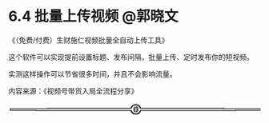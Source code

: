 # 6.4 批量上传视频 @郭晓文

《（免费/付费）生财施仁视频批量全自动上传工具》

这个软件可以实现提前设置标题、发布间隔，批量上传、定时发布你的短视频。

实测这样操作可以节省很多时间，并且不会影响流量。

内容来源：《视频号带货入局全流程分享》

![](img/dda9ffd2a755d5c9e9ef78686ed11785.png)